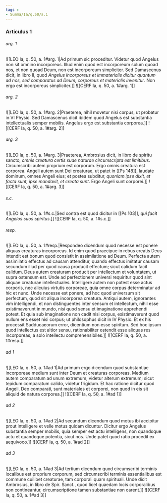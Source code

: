 ```yaml
---
tags : 
- Summa/Ia/q.50/a.1
---
```


### Articulus 1

###### arg. 1
![[LEO Ia, q. 50, a. 1#arg. 1|Ad primum sic proceditur. Videtur quod Angelus non sit omnino incorporeus. Illud enim quod est incorporeum solum quoad nos, et non quoad Deum, non est incorporeum simpliciter. Sed Damascenus dicit, in libro II, quod *Angelus incorporeus et immaterialis dicitur quantum ad nos, sed comparatus ad Deum, corporeus et materialis invenitur*. Non ergo est incorporeus simpliciter.]]
![[CERF Ia, q. 50, a. 1#arg. 1]]

###### arg. 2
![[LEO Ia, q. 50, a. 1#arg. 2|Praeterea, nihil movetur nisi corpus, ut probatur in VI Physic. Sed Damascenus dicit ibidem quod Angelus est substantia intellectualis semper mobilis. Angelus ergo est substantia corporea.]]
![[CERF Ia, q. 50, a. 1#arg. 2]]

###### arg. 3
![[LEO Ia, q. 50, a. 1#arg. 3|Praeterea, Ambrosius dicit, in libro de spiritu sancto, *omnis creatura certis suae naturae circumscripta est limitibus*. Circumscribi autem proprium est corporum. Ergo omnis creatura est corporea. Angeli autem sunt Dei creaturae, ut patet in [[Ps 148]], laudate dominum, omnes Angeli eius; et postea subditur, *quoniam ipse dixit, et facta sunt, ipse mandavit, et creata sunt*. Ergo Angeli sunt corporei.]]
![[CERF Ia, q. 50, a. 1#arg. 3]]

###### s.c.
![[LEO Ia, q. 50, a. 1#s.c.|Sed contra est quod dicitur in [[Ps 103]], *qui facit Angelos suos spiritus*.]]
![[CERF Ia, q. 50, a. 1#s.c.]]

###### resp.
![[LEO Ia, q. 50, a. 1#resp.|Respondeo dicendum quod necesse est ponere aliquas creaturas incorporeas. Id enim quod praecipue in rebus creatis Deus intendit est bonum quod consistit in assimilatione ad Deum. Perfecta autem assimilatio effectus ad causam attenditur, quando effectus imitatur causam secundum illud per quod causa producit effectum; sicut calidum facit calidum. Deus autem creaturam producit per intellectum et voluntatem, ut supra ostensum est. Unde ad perfectionem universi requiritur quod sint aliquae creaturae intellectuales. Intelligere autem non potest esse actus corporis, nec alicuius virtutis corporeae, quia omne corpus determinatur ad hic et nunc. Unde necesse est ponere, ad hoc quod universum sit perfectum, quod sit aliqua incorporea creatura. Antiqui autem, ignorantes vim intelligendi, et non distinguentes inter sensum et intellectum, nihil esse existimaverunt in mundo, nisi quod sensu et imaginatione apprehendi potest. Et quia sub imaginatione non cadit nisi corpus, existimaverunt quod nullum ens esset nisi corpus; ut philosophus dicit in IV Physic. Et ex his processit Sadducaeorum error, dicentium non esse spiritum. Sed hoc ipsum quod intellectus est altior sensu, rationabiliter ostendit esse aliquas res incorporeas, a solo intellectu comprehensibiles.]]
![[CERF Ia, q. 50, a. 1#resp.]]

###### ad 1
![[LEO Ia, q. 50, a. 1#ad 1|Ad primum ergo dicendum quod substantiae incorporeae medium sunt inter Deum et creaturas corporeas. Medium autem comparatum ad unum extremum, videtur alterum extremum; sicut tepidum comparatum calido, videtur frigidum. Et hac ratione dicitur quod Angeli, Deo comparati, sunt materiales et corporei, non quod in eis sit aliquid de natura corporea.]]
![[CERF Ia, q. 50, a. 1#ad 1]]

###### ad 2
![[LEO Ia, q. 50, a. 1#ad 2|Ad secundum dicendum quod motus ibi accipitur prout intelligere et velle motus quidam dicuntur. Dicitur ergo Angelus substantia semper mobilis, quia semper est actu intelligens, non quandoque actu et quandoque potentia, sicut nos. Unde patet quod ratio procedit ex aequivoco.]]
![[CERF Ia, q. 50, a. 1#ad 2]]

###### ad 3
![[LEO Ia, q. 50, a. 1#ad 3|Ad tertium dicendum quod circumscribi terminis localibus est proprium corporum, sed circumscribi terminis essentialibus est commune cuilibet creaturae, tam corporali quam spirituali. Unde dicit Ambrosius, in libro de Spir. Sanct., quod licet quaedam locis corporalibus non contineantur, circumscriptione tamen substantiae non carent.]]
![[CERF Ia, q. 50, a. 1#ad 3]]

